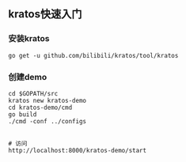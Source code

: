 ## kratos快速入门

### 安装kratos

```shell
go get -u github.com/bilibili/kratos/tool/kratos
```

### 创建demo

```
cd $GOPATH/src
kratos new kratos-demo
cd kratos-demo/cmd 
go build 
./cmd -conf ../configs


# 访问
http://localhost:8000/kratos-demo/start
```

